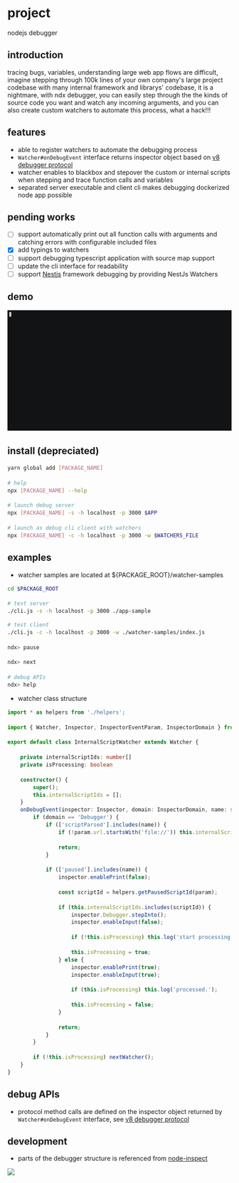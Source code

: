 # project
nodejs debugger

## introduction
tracing bugs, variables, understanding large web app flows are difficult, imagine stepping through 100k lines of your own company's large project codebase with many internal framework and librarys' codebase, it is a nightmare, with ndx debugger, you can easily step through the the kinds of source code you want and watch any incoming arguments, and you can also create custom watchers to automate this process, what a hack!!!

## features
- able to register watchers to automate the debugging process 
- ```Watcher#onDebugEvent``` interface returns inspector object based on [v8 debugger protocol](https://chromedevtools.github.io/devtools-protocol/v8)
- watcher enables to blackbox and stepover the custom or internal scripts when stepping and trace function calls and variables
- separated server executable and client cli makes debugging dockerized node app possible 

## pending works
- [ ] support automatically print out all function calls with arguments and catching errors with configurable included files
- [x] add typings to watchers
- [ ] support debugging typescript application with source map support
- [ ] update the cli interface for readability
- [ ] support <a href="https://nestjs.com/">Nestjs</a> framework debugging by providing NestJs Watchers

## demo
<img src="/demo/ndx.gif" width=600>

## install (depreciated)
```bash
yarn global add [PACKAGE_NAME]

# help
npx [PACKAGE_NAME] --help

# launch debug server
npx [PACKAGE_NAME] -s -h localhost -p 3000 $APP 

# launch as debug cli client with watchers
npx [PACKAGE_NAME] -c -h localhost -p 3000 -w $WATCHERS_FILE
```

## examples
- watcher samples are located at ${PACKAGE_ROOT}/watcher-samples

```bash
cd $PACKAGE_ROOT

# test server
./cli.js -s -h localhost -p 3000 ./app-sample 

```

```bash
# test client
./cli.js -c -h localhost -p 3000 -w ./watcher-samples/index.js

ndx> pause

ndx> next

# debug APIs
ndx> help
```

- watcher class structure
```ts
import * as helpers from './helpers';

import { Watcher, Inspector, InspectorEventParam, InspectorDomain } from '../lib/watcher-service';

export default class InternalScriptWatcher extends Watcher {

    private internalScriptIds: number[]
    private isProcessing: boolean

    constructor() {
        super();
        this.internalScriptIds = []; 
    }   
    onDebugEvent(inspector: Inspector, domain: InspectorDomain, name: string, param: InspectorEventParam, nextWatcher: Function) {
        if (domain == 'Debugger') {
            if (['scriptParsed'].includes(name)) {
                if (!param.url.startsWith('file://')) this.internalScriptIds.push(param.scriptId);

                return;
            }   

            if (['paused'].includes(name)) {
                inspector.enablePrint(false);

                const scriptId = helpers.getPausedScriptId(param);

                if (this.internalScriptIds.includes(scriptId)) {
                    inspector.Debugger.stepInto();
                    inspector.enableInput(false);

                    if (!this.isProcessing) this.log('start processing...');

                    this.isProcessing = true;
                } else {
                    inspector.enablePrint(true);
                    inspector.enableInput(true);

                    if (this.isProcessing) this.log('processed.');

                    this.isProcessing = false;
                }   

                return;
            }   
        }   

        if (!this.isProcessing) nextWatcher();
    }   
}
```

## debug APIs
- protocol method calls are defined on the inspector object returned by ```Watcher#onDebugEvent``` interface, see [v8 debugger protocol](https://chromedevtools.github.io/devtools-protocol/v8)

## development
- parts of the debugger structure is referenced from [node-inspect](https://github.com/nodejs/node-inspect)  

<img src="/ndx/raw/master/structure.svg" height="500">